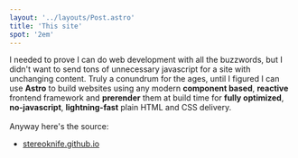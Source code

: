 ```yaml
---
layout: '../layouts/Post.astro'
title: 'This site'
spot: '2em'
---
```

I needed to prove I can do web development with all the buzzwords, but I didn't want to send tons of unnecessary javascript for a site with unchanging content. Truly a conundrum for the ages, until I figured I can use **Astro** to build websites using any modern **component based**, **reactive** frontend framework and **prerender** them at build time for **fully optimized**, **no-javascript**, **lightning-fast** plain HTML and CSS delivery.
\
\
Anyway here's the source:
* [stereoknife.github.io](https://github.com/stereoknife/stereoknife.github.io)